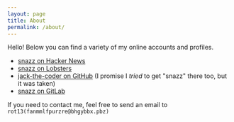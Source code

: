 ```yaml
---
layout: page
title: About
permalink: /about/
---
```


Hello! Below you can find a variety of my online accounts and profiles. 

- [snazz on Hacker News](https://news.ycombinator.com/user?id=snazz)
- [snazz on Lobsters](https://lobste.rs/u/snazz)
- [jack-the-coder on GitHub](https://github.com/jack-the-coder) (I promise I *tried* to get "snazz" there too, but it was taken)
- [snazz on GitLab](https://gitlab.com/snazz)

If you need to contact me, feel free to send an email to `rot13(fanmmlfpurzre@bhgybbx.pbz)`
